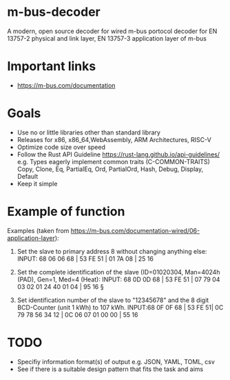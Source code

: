 # m-bus-decoder
A modern, open source decoder for wired m-bus portocol decoder for EN 13757-2 physical and link layer, EN 13757-3 application layer of m-bus

# Important links

-  https://m-bus.com/documentation


# Goals

- Use no or little libraries other than standard library
- Releases for x86, x86_64,WebAssembly, ARM Architectures, RISC-V
- Optimize code size over speed
- Follow the Rust API Guideline https://rust-lang.github.io/api-guidelines/ e.g.  Types eagerly implement common traits (C-COMMON-TRAITS) Copy, Clone, Eq, PartialEq, Ord, PartialOrd, Hash, Debug, Display, Default
- Keep it simple

# Example of function 


Examples (taken from https://m-bus.com/documentation-wired/06-application-layer):

1. Set the slave to primary address 8 without changing anything else:
INPUT: 68 06 06 68 | 53 FE 51 | 01 7A 08 | 25 16

2. Set the complete identification of the slave (ID=01020304, Man=4024h (PAD), Gen=1, Med=4 (Heat):
INPUT: 68 0D 0D 68 | 53 FE 51 | 07 79 04 03 02 01 24 40 01 04 | 95 16 §

3. Set identification number of the slave to "12345678" and the 8 digit BCD-Counter (unit 1 kWh) to 107 kWh.
INPUT:68 0F 0F 68 | 53 FE 51| 0C 79 78 56 34 12 | 0C 06 07 01 00 00 | 55 16


# TODO

- Specifiy information format(s) of output e.g. JSON, YAML, TOML, csv
- See if there is a suitable design pattern that fits the task and aims
